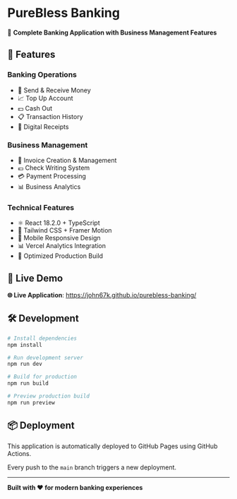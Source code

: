 # PureBless Banking

🏦 **Complete Banking Application with Business Management Features**

## 🌟 Features

### Banking Operations

- 💸 Send & Receive Money
- 📈 Top Up Account
- 💵 Cash Out
- 📋 Transaction History
- 🧾 Digital Receipts

### Business Management

- 📄 Invoice Creation & Management
- 💶 Check Writing System
- 💳 Payment Processing
- 📊 Business Analytics

### Technical Features

- ⚛️ React 18.2.0 + TypeScript
- 🎨 Tailwind CSS + Framer Motion
- 📱 Mobile Responsive Design
- 📊 Vercel Analytics Integration
- 🚀 Optimized Production Build

## 🚀 Live Demo

**🌐 Live Application**: <https://john67k.github.io/purebless-banking/>

## 🛠️ Development

```bash
# Install dependencies
npm install

# Run development server
npm run dev

# Build for production
npm run build

# Preview production build
npm run preview
```

## 📦 Deployment

This application is automatically deployed to GitHub Pages using GitHub Actions.

Every push to the `main` branch triggers a new deployment.

---

**Built with ❤️ for modern banking experiences**
